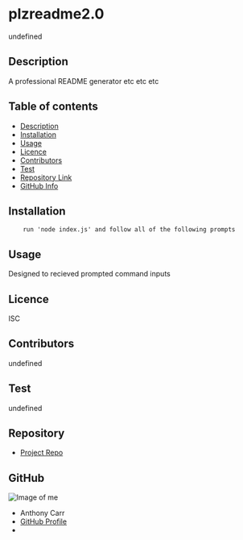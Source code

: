 
# **plzreadme2.0**

undefined

## Description 

A professional README generator etc etc etc 

## Table of contents

- [Description](#Description)
- [Installation](#Installation)
- [Usage](#Usage)
- [Licence](#Licence)
- [Contributors](#Contributors)
- [Test](#Test)
- [Repository Link](#Repository)
- [GitHub Info](#GitHub) 


## Installation

        run 'node index.js' and follow all of the following prompts

## Usage

Designed to recieved prompted command inputs

## Licence

ISC

## Contributors

undefined

## Test

undefined


## Repository

- [Project Repo](https://github.com/acarr13/plzreadme2.0)

## GitHub

![Image of me](https://avatars.githubusercontent.com/u/82917568?v=4)
- Anthony Carr
- [GitHub Profile](https://github.com/acarr13)
- <null>

